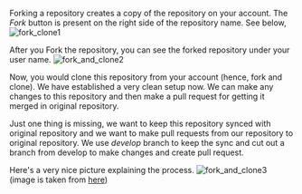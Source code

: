 Forking a repository creates a copy of the repository on your account. The _Fork_ button is present on the right side of the repository name. See below,
![fork_clone1](https://user-images.githubusercontent.com/9693472/41194532-1ed7cbc6-6c3a-11e8-9270-92aba3ff4c56.png)

After you Fork the repository, you can see the forked repository under your user name.
![fork_and_clone2](https://user-images.githubusercontent.com/9693472/41194553-98f951ea-6c3a-11e8-8c7f-e41cce3be9d7.png)

Now, you would clone this repository from your account (hence, fork and clone). We have established a very clean setup now. We can make any changes to this repository and then make a pull request for getting it merged in original repository. 

Just one thing is missing, we want to keep this repository synced with original repository and we want to make pull requests from our repository to original repository. We use _develop_ branch to keep the sync and cut out a branch from develop to make changes and create pull request.

Here's a very nice picture explaining the process. 
![fork_and_clone3](https://user-images.githubusercontent.com/9693472/41194624-35b0dc8c-6c3c-11e8-9223-fa1a6f3cb887.png)
(image is taken from [here](https://github.com/Rafase282/My-FreeCodeCamp-Code/wiki/Lesson-Save-your-Code-Revisions-Forever-with-Git))